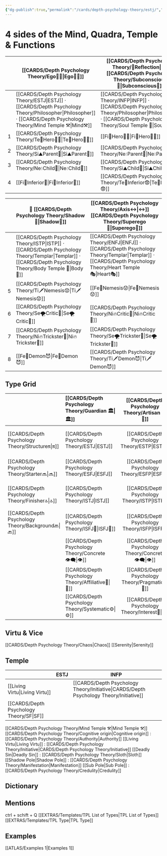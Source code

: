 ```yaml
---
{"dg-publish":true,"permalink":"/cards/depth-psychology-theory/estj/","created":"2023-01-05T11:09:22.669+01:00","updated":"2023-04-25T13:23:13.243+02:00"}
---
```


# 4 sides  of the Mind, Quadra, Temple & Functions 

|      | [[CARDS/Depth Psychology Theory/Ego🙋‍♂️\|Ego🙋‍♂️]] | [[CARDS/Depth Psychology Theory/🔀Reflection\|🔀]] [[CARDS/Depth Psychology Theory/Subconscious🤸\|Subconscious🤸]] |
| ---- | ----------------------------------- | -------------------------------------------------------------- |
|  | [[CARDS/Depth Psychology Theory/ESTJ\|ESTJ]] · [[CARDS/Depth Psychology Theory/Philosopher\|Philosopher]] · [[CARDS/Depth Psychology Theory/Mind Temple ⚒️\|Mind⚒️]]                           | [[CARDS/Depth Psychology Theory/INFP\|INFP]] · [[CARDS/Depth Psychology Theory/Philosopher\|Philosopher]] · [[CARDS/Depth Psychology Theory/Soul Temple 👥\|Soul👥]]                                                |
| 1     | [[CARDS/Depth Psychology Theory/Te🏹Hero🦸‍♂️\|Te🏹Hero🦸‍♂️]]                   |    [[Fi🧭Hero🦸‍♂️\|Fi🧭Hero🦸‍♂️]]                                                              |
| 2     | [[CARDS/Depth Psychology Theory/Si⛰️Parent🤨\|Si⛰️Parent🤨]]                    |             [[CARDS/Depth Psychology Theory/Ne💧Parent🤨\|Ne💧Parent🤨]]                                                   |
| 3    | [[CARDS/Depth Psychology Theory/Ne💧Child👼\|Ne💧Child👼]]                     |                               [[CARDS/Depth Psychology Theory/Si⛰️Child👼\|Si⛰️Child👼]]                                 |
| 4    | [[Fi🧭Inferior👶\|Fi🧭Inferior👶]]                  |                                              [[CARDS/Depth Psychology Theory/Te🏹Inferior😨\|Te🏹Inferior😨]]                  |

|      | 💫 [[CARDS/Depth Psychology Theory/Shadow👤\|Shadow👤]]  | [[CARDS/Depth Psychology Theory/Axis↔️\|↔️]] [[CARDS/Depth Psychology Theory/Superego👹\|Superego👹]]  |
| ---- | -------------------------------------- | ----------------------------------------------------- |
|  | [[CARDS/Depth Psychology Theory/ISTP\|ISTP]] · [[CARDS/Depth Psychology Theory/Templar\|Templar]] · [[CARDS/Depth Psychology Theory/Body Temple 🌳\|Body🌳]]                        | [[CARDS/Depth Psychology Theory/ENFJ\|ENFJ]] · [[CARDS/Depth Psychology Theory/Templar\|Templar]] · [[CARDS/Depth Psychology Theory/Heart Temple 🎭\|Heart🎭]]                                        |
| 5    | [[CARDS/Depth Psychology Theory/Ti🗡️Nemesis😟\|Ti🗡️Nemesis😟]]                      |   [[Fe💉Nemesis😟\|Fe💉Nemesis😟]]                                                     |
| 6     | [[CARDS/Depth Psychology Theory/Se🌪️Critic🤔\|Se🌪️Critic🤔]]                       |     [[CARDS/Depth Psychology Theory/Ni🔥Critic🤔\|Ni🔥Critic🤔]]                                                  |
| 7     | [[CARDS/Depth Psychology Theory/Ni🔥Trickster🤡\|Ni🔥Trickster🤡]]                    |      [[CARDS/Depth Psychology Theory/Se🌪️Trickster🤡\|Se🌪️Trickster🤡]]                                                 |
| 8     | [[Fe💉Demon😈\|Fe💉Demon😈]]                        |           [[CARDS/Depth Psychology Theory/Ti🗡️Demon😈\|Ti🗡️Demon😈]]                                            |


## Type Grid 

|                      | [[CARDS/Depth Psychology Theory/Guardian 🏛️\|🏛️]]   |  [[CARDS/Depth Psychology Theory/Artisan 🧰\|🧰]]   | [[CARDS/Depth Psychology Theory/Future-Thinker 🔮\|🔮]] | [[CARDS/Depth Psychology Theory/Idealist🦄\|🦄]]    |                       |                            |                     |
|:-------------------- |:--------------------- |:---------------------:|:------------------------- |:--------------------- |:--------------------- |:-------------------------- |:--------------------- |
| [[CARDS/Depth Psychology Theory/Structure🔛\|🔛]]  | [[CARDS/Depth Psychology Theory/ESTJ\|ESTJ]]              |       [[CARDS/Depth Psychology Theory/ESTP\|ESTP]]        | [[CARDS/Depth Psychology Theory/ENTJ\|ENTJ]]                  | [[CARDS/Depth Psychology Theory/ENFJ\|ENFJ]]              | [[CARDS/Depth Psychology Theory/Direct➡️\|➡️]]      | [[CARDS/Depth Psychology Theory/Initiating👋\|👋]]       | [[CARDS/Depth Psychology Theory/Outcome🏆\|🎯]]     |
| [[CARDS/Depth Psychology Theory/Starter🔜\|🔜]]    | [[CARDS/Depth Psychology Theory/ESFJ\|ESFJ]]              |       [[CARDS/Depth Psychology Theory/ESFP\|ESFP]]        | [[CARDS/Depth Psychology Theory/ENTP\|ENTP]]                  | [[CARDS/Depth Psychology Theory/ENFP\|ENFP]]              | [[CARDS/Depth Psychology Theory/Informative↪️\|↪️]] | [[CARDS/Depth Psychology Theory/Initiating👋\|👋]]       | [[CARDS/Depth Psychology Theory/Progression🏃\|🚧]] |
| [[CARDS/Depth Psychology Theory/Finisher🔝\|🔝]]   | [[CARDS/Depth Psychology Theory/ISTJ\|ISTJ]]              |       [[CARDS/Depth Psychology Theory/ISTP\|ISTP]]        | [[CARDS/Depth Psychology Theory/INTJ\|INTJ]]                  | [[CARDS/Depth Psychology Theory/INFJ\|INFJ]]              | [[CARDS/Depth Psychology Theory/Direct➡️\|➡️]]      | [[CARDS/Depth Psychology Theory/Responding🧘‍♂️\|🧘‍♂️]] | [[CARDS/Depth Psychology Theory/Progression🏃\|🚧]] |
| [[CARDS/Depth Psychology Theory/Background🔙\|🔙]] | [[CARDS/Depth Psychology Theory/ISFJ💂\|ISFJ💂]]              |       [[CARDS/Depth Psychology Theory/ISFP\|ISFP]]        | [[CARDS/Depth Psychology Theory/INTP\|INTP]]                  | [[CARDS/Depth Psychology Theory/INFP\|INFP]]              | [[CARDS/Depth Psychology Theory/Informative↪️\|↪️]] | [[CARDS/Depth Psychology Theory/Responding🧘‍♂️\|🧘‍♂️]] | [[CARDS/Depth Psychology Theory/Outcome🏆\|🎯]]     |
|                      | [[CARDS/Depth Psychology Theory/Concrete👁️‍🗨️\|👁️]] | [[CARDS/Depth Psychology Theory/Concrete👁️‍🗨️\|👁️]] | [[CARDS/Depth Psychology Theory/Abstract🧲\|🧲]]        | [[CARDS/Depth Psychology Theory/Abstract🧲\|🧲]]    |                       |                            |                       |
|                      | [[CARDS/Depth Psychology Theory/Affiliative🐜\|🐜]] |  [[CARDS/Depth Psychology Theory/Pragmatic🦊\|🦊]]  | [[CARDS/Depth Psychology Theory/Pragmatic🦊\|🦊]]       | [[CARDS/Depth Psychology Theory/Affiliative🐜\|🐜]] |                       |                            |                       |
|                      | [[CARDS/Depth Psychology Theory/Systematic⚙️\|⚙️]]  |  [[CARDS/Depth Psychology Theory/Interest👀\|👀]]   | [[CARDS/Depth Psychology Theory/Systematic⚙️\|⚙️]]      | [[CARDS/Depth Psychology Theory/Interest👀\|👀]]    |                       |                            |                       |


## Virtu & Vice
[[CARDS/Depth Psychology Theory/Chaos\|Chaos]] [[Serenity\|Serenity]] 

## Temple 

|                  | ESTJ          | INFP                                         |
| ---------------- | ------------- | -------------------------------------------- |
| [[Living Virtu\|Living Virtu]] |               | [[CARDS/Depth Psychology Theory/Initiative\|CARDS/Depth Psychology Theory/Initiative]] |
| [[CARDS/Depth Psychology Theory/SF\|SF]]                 |               |                                              |

[[CARDS/Depth Psychology Theory/Mind Temple ⚒️\|Mind Temple ⚒️]]
[[CARDS/Depth Psychology Theory/Cognitive origin\|Cognitive origin]] : [[CARDS/Depth Psychology Theory/Authority\|Authority]]
[[Living Virtu\|Living Virtu]] : [[CARDS/Depth Psychology Theory/Initiative\|CARDS/Depth Psychology Theory/Initiative]]
[[Deadly Sin\|Deadly Sin]] : [[CARDS/Depth Psychology Theory/Sloth\|Sloth]]
[[Shadow Pole\|Shadow Pole]] : [[CARDS/Depth Psychology Theory/Manifestation\|Manifestation]]
[[Sub Pole\|Sub Pole]] : [[CARDS/Depth Psychology Theory/Credulity\|Credulity]]

## Dictionary


## Mentions 
ctrl + schift + Q
[[EXTRAS/Templates/TPL List of Types\|TPL List of Types]]
[[EXTRAS/Templates/TPL Type\|TPL Type]]

## Examples 
[[ATLAS/Examples 1\|Examples 1]] 